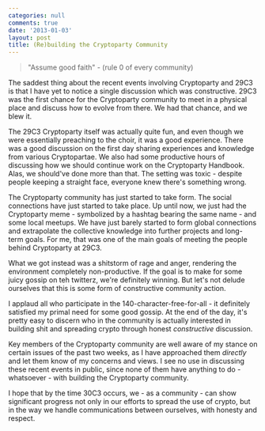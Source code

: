```yaml
---
categories: null
comments: true
date: '2013-01-03'
layout: post
title: (Re)building the Cryptoparty Community
---
```


> "Assume good faith" - (rule 0 of every community)

The saddest thing about the recent events involving Cryptoparty and 29C3 is that I have yet to notice a single discussion which was constructive. 29C3 was the first chance for the Cryptoparty community to meet in a physical place and discuss how to evolve from there. We had that chance, and we blew it.

The 29C3 Cryptoparty itself was actually quite fun, and even though we were essentially preaching to the choir, it was a good experience. There was a good discussion on the first day sharing experiences and knowledge from various Cryptopartae. We also had some productive hours of discussing how we should continue work on the Cryptoparty Handbook. Alas, we should've done more than that. The setting was toxic - despite people keeping a straight face, everyone knew there's something wrong.

The Cryptoparty community has just started to take form. The social connections have just started to take place. Up until now, we just had the Cryptoparty meme - symbolized by a hashtag bearing the same name - and some local meetups. We have just barely started to form global connections and extrapolate the collective knowledge into further projects and long-term goals. For me, that was one of the main goals of meeting the people behind Cryptoparty at 29C3.

What we got instead was a shitstorm of rage and anger, rendering the environment completely non-productive. If the goal is to make for some juicy gossip on teh twitterz, we're definitely winning. But let's not delude ourselves that this is some form of constructive community action.

I applaud all who participate in the 140-character-free-for-all - it definitely satisfied my primal need for some good gossip. At the end of the day, it's pretty easy to discern who in the community is actually interested in building shit and spreading crypto through honest *constructive* discussion.

Key members of the Cryptoparty community are well aware of my stance on certain issues of the past two weeks, as I have approached them *directly* and let them know of my concerns and views. I see no use in discussing these recent events in public, since none of them have anything to do - whatsoever - with building the Cryptoparty community.

I hope that by the time 30C3 occurs, we - as a community - can show significant progress not only in our efforts to spread the use of crypto, but in the way we handle communications between ourselves, with honesty and respect.